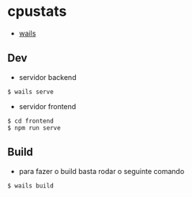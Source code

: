 # cpustats

- [wails](https://wails.app/about/)
## Dev

 - servidor backend
 ```
$ wails serve
```

- servidor frontend
```
$ cd frontend
$ npm run serve
```


## Build

 - para fazer o build basta rodar o seguinte comando
 ```
 $ wails build
 ```

